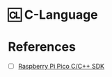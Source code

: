 # :cl: C-Language

# References

- [ ] [Raspberry Pi Pico C/C++ SDK](https://datasheets.raspberrypi.com/pico/raspberry-pi-pico-c-sdk.pdf)
